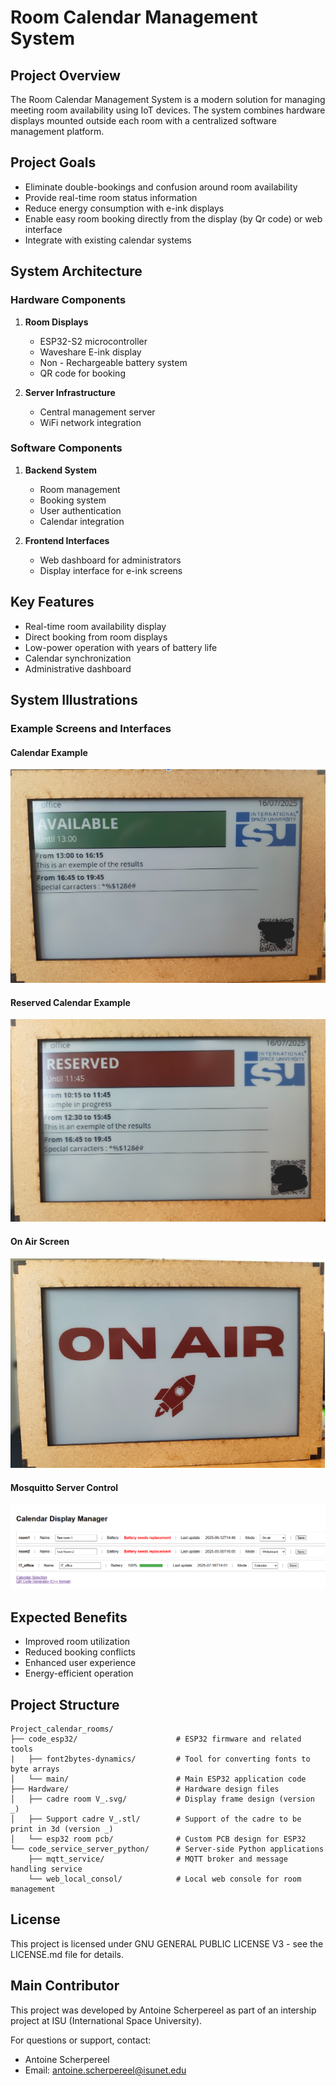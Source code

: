 # Room Calendar Management System

## Project Overview
The Room Calendar Management System is a modern solution for managing meeting room availability using IoT devices. The system combines hardware displays mounted outside each room with a centralized software management platform.

## Project Goals
- Eliminate double-bookings and confusion around room availability
- Provide real-time room status information
- Reduce energy consumption with e-ink displays
- Enable easy room booking directly from the display (by Qr code) or web interface
- Integrate with existing calendar systems

## System Architecture

### Hardware Components
1. **Room Displays**
   - ESP32-S2 microcontroller
   - Waveshare E-ink display
   - Non - Rechargeable battery system
   - QR code for booking

2. **Server Infrastructure**
   - Central management server
   - WiFi network integration

### Software Components
1. **Backend System**
   - Room management
   - Booking system
   - User authentication
   - Calendar integration

2. **Frontend Interfaces**
   - Web dashboard for administrators
   - Display interface for e-ink screens


## Key Features
- Real-time room availability display
- Direct booking from room displays
- Low-power operation with years of battery life
- Calendar synchronization
- Administrative dashboard

## System Illustrations

### Example Screens and Interfaces

#### Calendar Example
![Calendar Example](./images/Calendar%20exemple.png)

#### Reserved Calendar Example
![Reserved Calendar Example](./images/Calendar%20reserved%20example.png)

#### On Air Screen
![On Air Screen](./images/On%20air%20screen.png)

#### Mosquitto Server Control
![Mosquitto Server Control](./images/Mosquitto%20server%20control.png)

## Expected Benefits
- Improved room utilization
- Reduced booking conflicts
- Enhanced user experience
- Energy-efficient operation


## Project Structure
```
Project_calendar_rooms/
├── code_esp32/                      # ESP32 firmware and related tools
|   ├── font2bytes-dynamics/         # Tool for converting fonts to byte arrays
│   └── main/                        # Main ESP32 application code
├── Hardware/                        # Hardware design files
│   ├── cadre room V_.svg/           # Display frame design (version _)
│   ├── Support cadre V_.stl/        # Support of the cadre to be print in 3d (version _)
│   └── esp32 room pcb/              # Custom PCB design for ESP32
└── code_service_server_python/      # Server-side Python applications
    ├── mqtt_service/                # MQTT broker and message handling service
    └── web_local_consol/            # Local web console for room management
```

## License
This project is licensed under GNU GENERAL PUBLIC LICENSE V3 - see the LICENSE.md file for details.

## Main Contributor
This project was developed by Antoine Scherpereel as part of an intership project at ISU (International Space University).

For questions or support, contact:
- Antoine Scherpereel
- Email: antoine.scherpereel@isunet.edu
